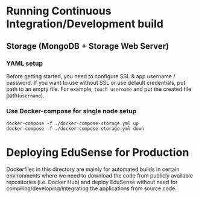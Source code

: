 Running Continuous Integration/Development build
================================================

## Storage (MongoDB + Storage Web Server)

### YAML setup

Before getting started, you need to configure SSL & app username / password.
If you want to use without SSL or use default credentials, put path to an empty
file. For example, `touch username` and put the created file path(`username`).

### Use Docker-compose for single node setup

```
docker-compose -f ./docker-compose-storage.yml up
docker-compose -f ./docker-compose-storage.yml down
```
Deploying EduSense for Production
=================================

Dockerfiles in this directory are mainly for automated builds in certain
environments where we need to download the code from publicly available
repositories (i.e. Docker Hub) and deploy EduSense without need for
compiling/developing/integrating the applications from source code.
